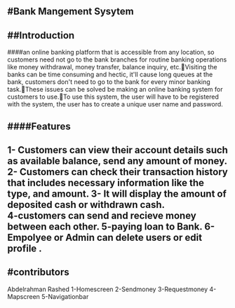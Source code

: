 #Bank Mangement Sysytem
------------------------------------------
##Introduction 
--------------------------------
####an online banking platform that is accessible from any location, so customers need not go to the bank branches for routine banking operations like money withdrawal, money transfer, balance inquiry, etc.Visiting the banks can be time consuming and hectic, it'll cause long queues at the bank, customers don't need to go to the bank for every minor banking task.These issues can be solved be making an online banking system for customers to use.To use this system, the user will have to be registered with the system, the user has to create a unique user name and password.


####Features
-------------------
1- Customers can view their account details such as available balance, send any amount of money.
2- Customers can check their transaction history that includes necessary information like the type, and amount.
3- It will display the amount of deposited cash or withdrawn cash.	
4-customers can send and recieve money between each other.
5-paying loan to Bank.
6-Empolyee or Admin can delete users or edit profile .
---------------------------
#contributors
-----------------------
Abdelrahman Rashed
1-Homescreen 
2-Sendmoney 
3-Requestmoney 
4-Mapscreen
5-Navigationbar
